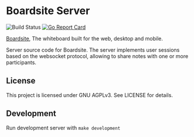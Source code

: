 # Boardsite Server
![Build Status](https://github.com/heat1q/boardsite/workflows/Boardsite%20CI/badge.svg)
[![Go Report Card](https://goreportcard.com/badge/github.com/heat1q/boardsite)](https://goreportcard.com/report/github.com/heat1q/boardsite)

[Boardsite](https://github.com/Andyomat/boardsite-web), The whiteboard built for the web, desktop and mobile.

Server source code for Boardsite. The server implements user sessions based on the websocket protocol, allowing to share notes with one or more participants.

## License
This project is licensed under GNU AGPLv3. See LICENSE for details.

## Development
Run development server with ```make development```
